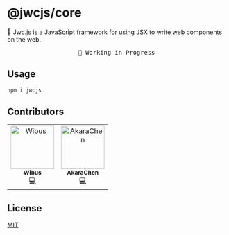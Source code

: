 # @jwcjs/core 

🎨 Jwc.js is a JavaScript framework for using JSX to write web components on the web.

<pre align="center">
🧪 Working in Progress
</pre>


## Usage

```bash
npm i jwcjs
```

## Contributors

<!-- ALL-CONTRIBUTORS-LIST:START - Do not remove or modify this section -->
<!-- prettier-ignore-start -->
<!-- markdownlint-disable -->
<table>
  <tbody>
    <tr>
      <td align="center"><a href="https://iucky.cn"><img src="https://avatars.githubusercontent.com/u/62133302?v=4?s=100" width="100px;" alt="Wibus"/><br /><sub><b>Wibus</b></sub></a><br /><a href="https://github.com/jwcjs/core/commits?author=wibus-wee" title="Code">💻</a></td>
      <td align="center"><a href="https://akr.moe"><img src="https://avatars.githubusercontent.com/u/85140972?v=4?s=100" width="100px;" alt="AkaraChen"/><br /><sub><b>AkaraChen</b></sub></a><br /><a href="https://github.com/jwcjs/core/commits?author=AkaraChen" title="Code">💻</a></td>
    </tr>
  </tbody>
</table>

<!-- markdownlint-restore -->
<!-- prettier-ignore-end -->

<!-- ALL-CONTRIBUTORS-LIST:END -->
<!-- prettier-ignore-start -->
<!-- markdownlint-disable -->

<!-- markdownlint-restore -->
<!-- prettier-ignore-end -->

<!-- ALL-CONTRIBUTORS-LIST:END -->

## License

[MIT](https://opensource.org/licenses/MIT)
